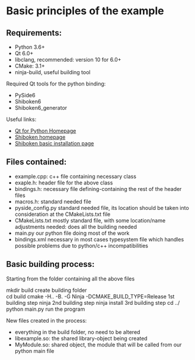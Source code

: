 # Basic principles of the example

## Requirements:

- Python 3.6+
- Qt 6.0+
- libclang, recommended: version 10 for 6.0+
- CMake: 3.1+
- ninja-build, useful building tool

Required Qt tools for the python binding:
- PySide6
- Shiboken6
- Shiboken6_generator

Useful links:
- [Qt for Python Homepage](https://doc.qt.io/qtforpython/)
- [Shiboken homepage](https://doc.qt.io/qtforpython/shiboken6/index.html)
- [Shiboken basic installation page](https://doc.qt.io/qtforpython/shiboken6/gettingstarted.html)

## Files contained:

- example.cpp:      c++ file containing necessary class
- exaple.h:         header file for the above class
- bindings.h:       necessary file defining-containing the rest of the header files
- macros.h:         standard needed file
- pyside_config.py  standard needed file, its location should be taken into consideration at the CMakeLists.txt file
- CMakeLists.txt    mostly standard file, with some location/name adjustments needed: does all the building needed
- main.py       our python file doing most of the work
- bindings.xml      necessary in most cases typesystem file which handles possible problems due to python/c++ incompatibilities

## Basic building process:

Starting from the folder containing all the above files

mkdir build                                           create building folder<br>
cd build
cmake -H.. -B. -G Ninja -DCMAKE_BUILD_TYPE=Release    1st building step
ninja                                                 2nd building step
ninja install                                         3rd building step
cd ../
python main.py                                        run the program

New files created in the process:

- everything in the build folder, no need to be altered
- libexample.so:   the shared library-object being created
- MyModule.so:     shared object, the module that will be called from our python main file
